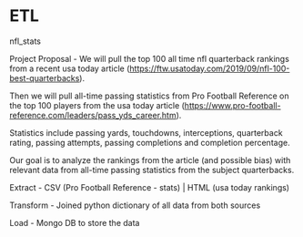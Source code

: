 # ETL

nfl_stats

Project Proposal - We will pull the top 100 all time nfl quarterback rankings from a recent usa today article (https://ftw.usatoday.com/2019/09/nfl-100-best-quarterbacks).

Then we will pull all-time passing statistics from Pro Football Reference on the top 100 players from the usa today article (https://www.pro-football-reference.com/leaders/pass_yds_career.htm).

Statistics include passing yards, touchdowns, interceptions, quarterback rating, passing attempts, passing completions and completion percentage. 

Our goal is to analyze the rankings from the article (and possible bias) with relevant data from all-time passing statistics from the subject quarterbacks.

Extract - CSV (Pro Football Reference - stats) | HTML (usa today rankings)

Transform - Joined python dictionary of all data from both sources

Load - Mongo DB to store the data

